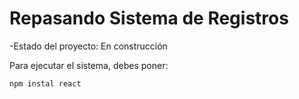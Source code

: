<h1>Repasando Sistema de Registros</h1>

-Estado del proyecto: En construcción

Para ejecutar el sistema, debes poner:

```npm instal react```
